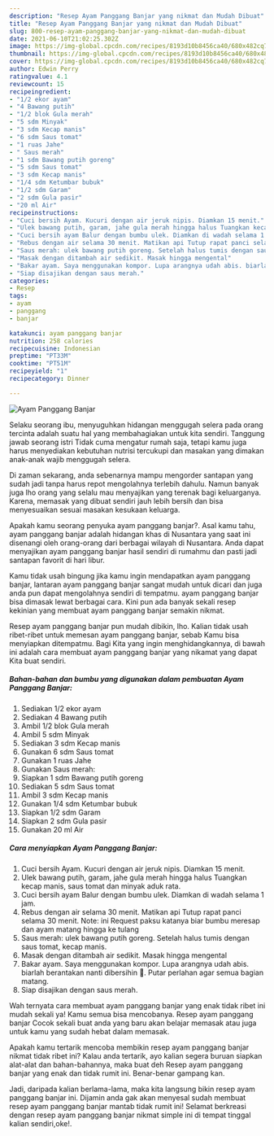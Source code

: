 ```yaml
---
description: "Resep Ayam Panggang Banjar yang nikmat dan Mudah Dibuat"
title: "Resep Ayam Panggang Banjar yang nikmat dan Mudah Dibuat"
slug: 800-resep-ayam-panggang-banjar-yang-nikmat-dan-mudah-dibuat
date: 2021-06-10T21:02:25.302Z
image: https://img-global.cpcdn.com/recipes/8193d10b8456ca40/680x482cq70/ayam-panggang-banjar-foto-resep-utama.jpg
thumbnail: https://img-global.cpcdn.com/recipes/8193d10b8456ca40/680x482cq70/ayam-panggang-banjar-foto-resep-utama.jpg
cover: https://img-global.cpcdn.com/recipes/8193d10b8456ca40/680x482cq70/ayam-panggang-banjar-foto-resep-utama.jpg
author: Edwin Perry
ratingvalue: 4.1
reviewcount: 15
recipeingredient:
- "1/2 ekor ayam"
- "4 Bawang putih"
- "1/2 blok Gula merah"
- "5 sdm Minyak"
- "3 sdm Kecap manis"
- "6 sdm Saus tomat"
- "1 ruas Jahe"
- " Saus merah"
- "1 sdm Bawang putih goreng"
- "5 sdm Saus tomat"
- "3 sdm Kecap manis"
- "1/4 sdm Ketumbar bubuk"
- "1/2 sdm Garam"
- "2 sdm Gula pasir"
- "20 ml Air"
recipeinstructions:
- "Cuci bersih Ayam. Kucuri dengan air jeruk nipis. Diamkan 15 menit."
- "Ulek bawang putih, garam, jahe gula merah hingga halus Tuangkan kecap manis, saus tomat dan minyak aduk rata."
- "Cuci bersih ayam Balur dengan bumbu ulek. Diamkan di wadah selama 1 jam."
- "Rebus dengan air selama 30 menit. Matikan api Tutup rapat panci selama 30 menit. Note: ini Request paksu katanya biar bumbu meresap dan ayam matang hingga ke tulang"
- "Saus merah: ulek bawang putih goreng. Setelah halus tumis dengan saus tomat, kecap manis."
- "Masak dengan ditambah air sedikit. Masak hingga mengental"
- "Bakar ayam. Saya menggunakan kompor. Lupa arangnya udah abis. biarlah berantakan nanti dibersihin 🤭. Putar perlahan agar semua bagian matang."
- "Siap disajikan dengan saus merah."
categories:
- Resep
tags:
- ayam
- panggang
- banjar

katakunci: ayam panggang banjar 
nutrition: 258 calories
recipecuisine: Indonesian
preptime: "PT33M"
cooktime: "PT51M"
recipeyield: "1"
recipecategory: Dinner

---
```



![Ayam Panggang Banjar](https://img-global.cpcdn.com/recipes/8193d10b8456ca40/680x482cq70/ayam-panggang-banjar-foto-resep-utama.jpg)

Selaku seorang ibu, menyuguhkan hidangan menggugah selera pada orang tercinta adalah suatu hal yang membahagiakan untuk kita sendiri. Tanggung jawab seorang istri Tidak cuma mengatur rumah saja, tetapi kamu juga harus menyediakan kebutuhan nutrisi tercukupi dan masakan yang dimakan anak-anak wajib menggugah selera.

Di zaman  sekarang, anda sebenarnya mampu mengorder santapan yang sudah jadi tanpa harus repot mengolahnya terlebih dahulu. Namun banyak juga lho orang yang selalu mau menyajikan yang terenak bagi keluarganya. Karena, memasak yang dibuat sendiri jauh lebih bersih dan bisa menyesuaikan sesuai masakan kesukaan keluarga. 



Apakah kamu seorang penyuka ayam panggang banjar?. Asal kamu tahu, ayam panggang banjar adalah hidangan khas di Nusantara yang saat ini disenangi oleh orang-orang dari berbagai wilayah di Nusantara. Anda dapat menyajikan ayam panggang banjar hasil sendiri di rumahmu dan pasti jadi santapan favorit di hari libur.

Kamu tidak usah bingung jika kamu ingin mendapatkan ayam panggang banjar, lantaran ayam panggang banjar sangat mudah untuk dicari dan juga anda pun dapat mengolahnya sendiri di tempatmu. ayam panggang banjar bisa dimasak lewat berbagai cara. Kini pun ada banyak sekali resep kekinian yang membuat ayam panggang banjar semakin nikmat.

Resep ayam panggang banjar pun mudah dibikin, lho. Kalian tidak usah ribet-ribet untuk memesan ayam panggang banjar, sebab Kamu bisa menyiapkan ditempatmu. Bagi Kita yang ingin menghidangkannya, di bawah ini adalah cara membuat ayam panggang banjar yang nikamat yang dapat Kita buat sendiri.

<!--inarticleads1-->

##### Bahan-bahan dan bumbu yang digunakan dalam pembuatan Ayam Panggang Banjar:

1. Sediakan 1/2 ekor ayam
1. Sediakan 4 Bawang putih
1. Ambil 1/2 blok Gula merah
1. Ambil 5 sdm Minyak
1. Sediakan 3 sdm Kecap manis
1. Gunakan 6 sdm Saus tomat
1. Gunakan 1 ruas Jahe
1. Gunakan  Saus merah:
1. Siapkan 1 sdm Bawang putih goreng
1. Sediakan 5 sdm Saus tomat
1. Ambil 3 sdm Kecap manis
1. Gunakan 1/4 sdm Ketumbar bubuk
1. Siapkan 1/2 sdm Garam
1. Siapkan 2 sdm Gula pasir
1. Gunakan 20 ml Air




<!--inarticleads2-->

##### Cara menyiapkan Ayam Panggang Banjar:

1. Cuci bersih Ayam. Kucuri dengan air jeruk nipis. Diamkan 15 menit.
1. Ulek bawang putih, garam, jahe gula merah hingga halus Tuangkan kecap manis, saus tomat dan minyak aduk rata.
1. Cuci bersih ayam Balur dengan bumbu ulek. Diamkan di wadah selama 1 jam.
1. Rebus dengan air selama 30 menit. Matikan api Tutup rapat panci selama 30 menit. Note: ini Request paksu katanya biar bumbu meresap dan ayam matang hingga ke tulang
1. Saus merah: ulek bawang putih goreng. Setelah halus tumis dengan saus tomat, kecap manis.
1. Masak dengan ditambah air sedikit. Masak hingga mengental
1. Bakar ayam. Saya menggunakan kompor. Lupa arangnya udah abis. biarlah berantakan nanti dibersihin 🤭. Putar perlahan agar semua bagian matang.
1. Siap disajikan dengan saus merah.




Wah ternyata cara membuat ayam panggang banjar yang enak tidak ribet ini mudah sekali ya! Kamu semua bisa mencobanya. Resep ayam panggang banjar Cocok sekali buat anda yang baru akan belajar memasak atau juga untuk kamu yang sudah hebat dalam memasak.

Apakah kamu tertarik mencoba membikin resep ayam panggang banjar nikmat tidak ribet ini? Kalau anda tertarik, ayo kalian segera buruan siapkan alat-alat dan bahan-bahannya, maka buat deh Resep ayam panggang banjar yang enak dan tidak rumit ini. Benar-benar gampang kan. 

Jadi, daripada kalian berlama-lama, maka kita langsung bikin resep ayam panggang banjar ini. Dijamin anda gak akan menyesal sudah membuat resep ayam panggang banjar mantab tidak rumit ini! Selamat berkreasi dengan resep ayam panggang banjar nikmat simple ini di tempat tinggal kalian sendiri,oke!.


